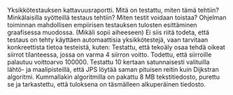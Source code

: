 Yksikkötestauksen kattavuusraportti.
Mitä on testattu, miten tämä tehtiin?
Minkälaisilla syötteillä testaus tehtiin?
Miten testit voidaan toistaa?
Ohjelman toiminnan mahdollisen empiirisen testauksen tulosten esittäminen graafisessa muodossa. (Mikäli sopii aiheeseen)
Ei siis riitä todeta, että testaus on tehty käyttäen automaattisia yksikkötestejä, vaan tarvitaan konkreettista tietoa testeistä, kuten:
Testattu, että tekoäly osaa tehdä oikeat siirrot tilanteessa, jossa on varma 4 siirron voitto. Todettu, että siirroille palautuu voittoarvo 100000.
Testattu 10 kertaan satunnaisesti valituilla lähtö- ja maalipisteillä, että JPS löytää saman pituisen reitin kuin Dijkstran algoritmi.
Kummallakin algoritmilla on pakattu 8 MB tekstitiedosto, purettu se ja tarkastettu, että tuloksena on täsmälleen alkuperäinen tiedosto.